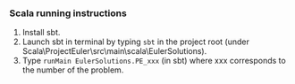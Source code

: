 ### Scala running instructions
1. Install sbt.
2. Launch sbt in terminal by typing `sbt` in the project root (under Scala\ProjectEuler\src\main\scala\EulerSolutions).
3. Type `runMain EulerSolutions.PE_xxx` (in sbt) where xxx corresponds to the number of the problem.